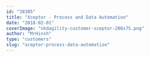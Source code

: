 ```yaml
---
id: "38305"
title: "Xceptor - Process and Data Automation"
date: "2018-02-01"
coverImage: "nkdagility-customer-xceptor-200x75.png"
author: "MrHinsh"
type: "customers"
slug: "xceptor-process-data-automation"
---
```



